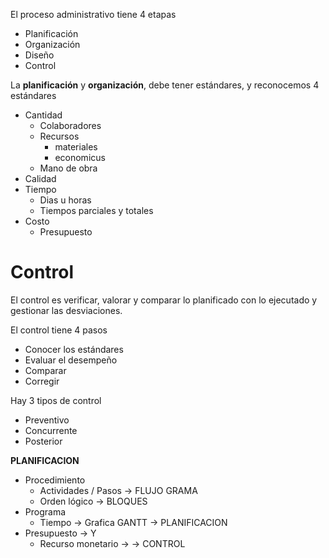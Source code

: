 El proceso administrativo tiene 4 etapas
- Planificación
- Organización
- Diseño
- Control

La **planificación** y **organización**, debe tener estándares, y reconocemos 4 estándares
- Cantidad
	- Colaboradores
	- Recursos
		- materiales
		- economicus
	- Mano de obra
- Calidad
- Tiempo
	- Dias u horas
	- Tiempos parciales y totales
- Costo
	- Presupuesto


# Control

El control es verificar, valorar y comparar lo planificado con lo ejecutado y gestionar las desviaciones.

El control tiene 4 pasos

- Conocer los estándares
- Evaluar el desempeño
- Comparar
- Corregir

Hay 3 tipos de control

- Preventivo
- Concurrente
- Posterior



**PLANIFICACION**

- Procedimiento
	- Actividades  / Pasos                     ->  FLUJO GRAMA
	- Orden lógico                                  ->  BLOQUES
- Programa
	- Tiempo                                           -> Grafica GANTT    -> PLANIFICACION
- Presupuesto                                                                            -> Y
	- Recurso monetario                         ->                             ->  CONTROL